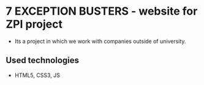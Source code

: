 # 7 EXCEPTION BUSTERS - website for ZPI project

- Its a project in which we work with companies outside of university.

Used technologies
------
- HTML5, CSS3, JS
